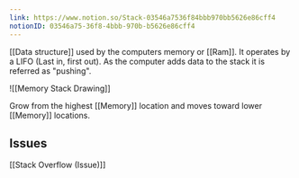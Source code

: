 ```yaml
---
link: https://www.notion.so/Stack-03546a7536f84bbb970bb5626e86cff4
notionID: 03546a75-36f8-4bbb-970b-b5626e86cff4
---
```

[[Data structure]] used by the computers memory or [[Ram]]. It operates by a LIFO (Last in, first out). As the computer adds data to the stack it is referred as "pushing". 

![[Memory Stack Drawing]]

Grow from the highest [[Memory]] location and moves toward lower [[Memory]] locations. 

## Issues
[[Stack Overflow (Issue)]]
